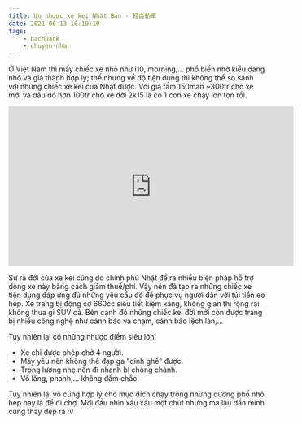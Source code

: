 ```yaml
---
title: Ưu nhược xe kei Nhật Bản - 軽自動車
date: 2021-06-13 10:10:10
tags:
    - bachpack
    - chuyen-nha
---
```


Ở Việt Nam thì mấy chiếc xe nhỏ như i10, morning,... phổ biến nhờ kiểu dáng nhỏ và giá thành hợp lý; thế nhưng về độ tiện dụng thì không thể so sánh với những chiếc xe kei của Nhật được. Với giá tầm 150man ~300tr cho xe mới và đâu đó hơn 100tr cho xe đời 2k15 là có 1 con xe
chạy lon ton rồi.

<iframe width="560" height="315" src="https://www.youtube.com/embed/8F-oVO6uDU0" title="YouTube video player" frameborder="0" allow="accelerometer; autoplay; clipboard-write; encrypted-media; gyroscope; picture-in-picture" allowfullscreen></iframe>

<!-- more -->
Sự ra đời của xe kei cũng do chính phủ Nhật đề ra nhiều biện pháp hỗ trợ dòng xe này bằng cách giảm thuế/phí. Vậy nên đã tạo ra những chiếc xe tiện dụng đáp ứng đủ những yêu cầu đó để phục vụ người dân với túi tiền eo hẹp. Xe trang bị động cơ 660cc siêu tiết kiệm xăng, không gian thì rộng rãi không thua gì SUV cả. Bên cạnh đó những chiếc kei đời mới còn được trang bị nhiều công nghệ như cảnh báo va chạm, cảnh báo lệch làn,...

Tuy nhiên lại có những nhược điểm siêu lớn:
- Xe chỉ được phép chở 4 người.
- Máy yếu nên không thể đạp ga "dính ghế" được.
- Trọng lượng nhẹ nên đi nhanh bị chòng chành.
- Vô lăng, phanh,... không đầm chắc.

Tuy nhiên lại vô cùng hợp lý cho mục đích chạy trong những đường phố nhỏ hẹp hay là để đi chợ. Mới đầu nhìn xấu xấu một chút nhưng mà lâu dần mình cũng thấy đẹp ra :v
